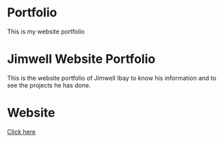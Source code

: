 # Portfolio
This is my website portfolio

# Jimwell Website Portfolio
This is the website portfolio of Jimwell Ibay to know his information and to see the projects he has done.

# Website
<a href="bit.ly/36pxAeH">Click here</a>

